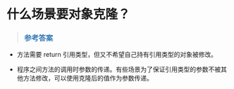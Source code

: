 # 什么场景要对象克隆？

> ### <font color=#337AB7 > 参考答案</font> 

- 方法需要 return 引用类型，但又不希望自己持有引用类型的对象被修改。

- 程序之间方法的调用时参数的传递。有些场景为了保证引用类型的参数不被其他方法修改，可以使用克隆后的值作为参数传递。

